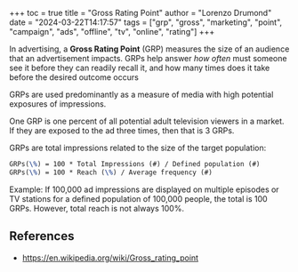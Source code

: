 +++
toc = true
title = "Gross Rating Point"
author = "Lorenzo Drumond"
date = "2024-03-22T14:17:57"
tags = ["grp",  "gross",  "marketing",  "point",  "campaign",  "ads",  "offline",  "tv",  "online",  "rating"]
+++


In advertising, a __Gross Rating Point__ (GRP) measures the size of an audience that an advertisement impacts. GRPs help answer _how often_ must someone see it before they can readily recall it, and how many times does it take before the desired outcome occurs

GRPs are used predominantly as a measure of media with high potential exposures of impressions.

One GRP is one percent of all potential adult television viewers in a market. If they are exposed to the ad three times, then that is 3 GRPs.

GRPs are total impressions related to the size of the target population:

```latex
GRPs(\%) = 100 * Total Impressions (#) / Defined population (#)
GRPs(\%) = 100 * Reach (\%) / Average frequency (#)
```

Example: If 100,000 ad impressions are displayed on multiple episodes or TV stations for a defined population of 100,000 people, the total is 100 GRPs. However, total reach is not always 100%.

## References
- https://en.wikipedia.org/wiki/Gross_rating_point
